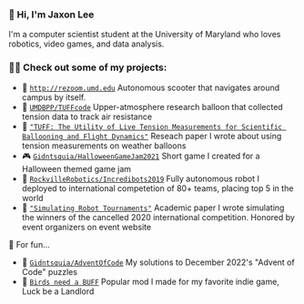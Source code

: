 ### 👋 Hi, I'm Jaxon Lee
I'm a computer scientist student at the University of Maryland who loves robotics, video games, and data analysis.

### 👨‍💻 Check out some of my projects:
- 🛴 [`http://rezoom.umd.edu`](http://rezoom.umd.edu) Autonomous scooter that navigates around campus by itself.
- 🎈 [`UMDBPP/TUFFcode`](https://github.com/UMDBPP/TUFFcode) Upper-atmosphere research balloon that collected tension data to track air resistance
- 📄 [`"TUFF: The Utility of Live Tension Measurements for Scientific Ballooning and Flight Dynamics"`](https://doi.org/10.31274/ahac.15632) Reseach paper I wrote about using tension measurements on weather balloons
- 🎮 [`Gidntsquia/HalloweenGameJam2021`](https://github.com/Gidntsquia/HalloweenGameJam2021) Short game I created for a Halloween themed game jam
- 🤖 [`RockvilleRobotics/Incredibots2019`](https://github.com/rockvillerobotics/Incredibots2019) Fully autonomous robot I deployed to international competetion of 80+ teams, placing top 5 in the world
- 📄 [`"Simulating Robot Tournaments"`](https://github.com/Gidntsquia/JaxonLee/files/7237609/Lee_IB_Math_IA.pdf) Academic paper I wrote simulating the winners of the cancelled 2020 international competition. Honored by event organizers on event website

🤿 For fun...
- 🎄 [`Gidntsquia/AdventOfCode`](https://github.com/Gidntsquia/AdventOfCode) My solutions to December 2022's "Advent of Code" puzzles
- 🦅 [`Birds need a BUFF`](https://steamcommunity.com/sharedfiles/filedetails/?id=2721164122&searchtext=) Popular mod I made for my favorite indie game, Luck be a Landlord

